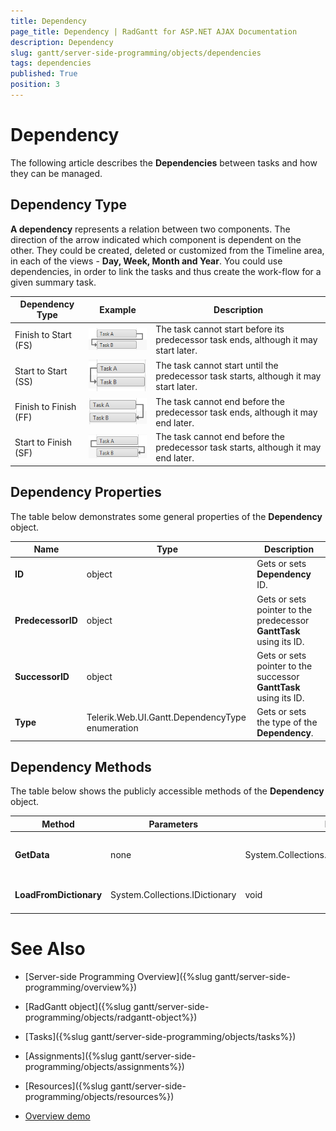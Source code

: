 ```yaml
---
title: Dependency
page_title: Dependency | RadGantt for ASP.NET AJAX Documentation
description: Dependency
slug: gantt/server-side-programming/objects/dependencies
tags: dependencies
published: True
position: 3
---
```


# Dependency


The following article describes the **Dependencies** between tasks and how they can be managed.

## Dependency Type

**A dependency** represents a relation between two components. The direction of the arrow indicated which component is dependent on the other. They could be created, deleted or customized from the Timeline area, in each of the views - **Day, Week, Month and Year**. You could use dependencies, in order to link the tasks and thus create the work-flow for a given summary task.


|  **Dependency Type**  |  **Example**  |  **Description**  |
| ------ | ------ | ------ |
|Finish to Start (FS)|![gantt-structure-dependencies-fs](images/gantt-structure-dependencies-fs.png)|The task cannot start before its predecessor task ends, although it may start later.|
|Start to Start (SS)|![gantt-structure-dependencies-ss](images/gantt-structure-dependencies-ss.png)|The task cannot start until the predecessor task starts, although it may start later.|
|Finish to Finish (FF)|![gantt-structure-dependencies-ff](images/gantt-structure-dependencies-ff.png)|The task cannot end before the predecessor task ends, although it may end later.|
|Start to Finish (SF)|![gantt-structure-dependencies-sf](images/gantt-structure-dependencies-sf.png)|The task cannot end before the predecessor task starts, although it may end later.|


## Dependency Properties

The table below demonstrates some general properties of the **Dependency** object.

| Name | Type | Description |
| ------ | ------ | ------ |
| **ID** |object|Gets or sets **Dependency** ID.|
| **PredecessorID** |object|Gets or sets pointer to the predecessor **GanttTask** using its ID.|
| **SuccessorID** |object|Gets or sets pointer to the successor **GanttTask** using its ID.|
| **Type** |Telerik.Web.UI.Gantt.DependencyType enumeration|Gets or sets the type of the **Dependency**.|


## Dependency Methods

The table below shows the publicly accessible methods of the **Dependency** object.

| Method | Parameters | Return type | Description |
| ------ | ------ | ------ | ------ |
| **GetData** |none|System.Collections.Specialized.IOrderedDictionary|Returns the **Dependency** data as an OrdrederDictionary.|
| **LoadFromDictionary** |System.Collections.IDictionary|void|Loads the **Dependency** data from a Dictionary.|

# See Also

 * [Server-side Programming Overview]({%slug gantt/server-side-programming/overview%})
 
 * [RadGantt object]({%slug gantt/server-side-programming/objects/radgantt-object%})
 
 * [Tasks]({%slug gantt/server-side-programming/objects/tasks%})
 
 * [Assignments]({%slug gantt/server-side-programming/objects/assignments%})
 
 * [Resources]({%slug gantt/server-side-programming/objects/resources%})
 
 * [Overview demo](http://demos.telerik.com/aspnet-ajax/gantt/examples/overview/defaultcs.aspx)
 
 
